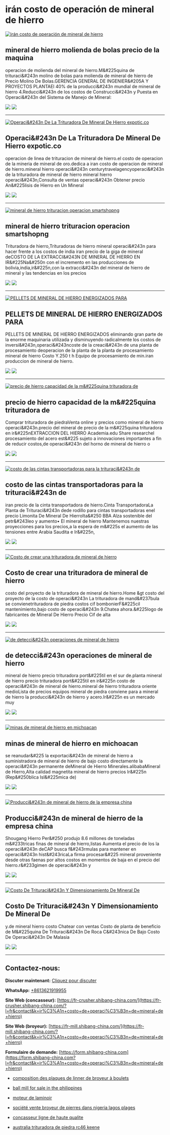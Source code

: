 # irán costo de operación de mineral de hierro

<a href="https://swt.shibang-china.com/?l=fr&img&k=ir%C3%A1n+costo+de+operaci%C3%B3n+de+mineral+de+hierro" target="_blank">![irán costo de operación de mineral de hierro](http://static.shibang-china.com/all-800x300/1499.jpg)</a>

## mineral de hierro molienda de bolas precio de la maquina
operacion de molienda del mineral de hierro.M&#225quina de trituraci&#243n molino de bolas para molienda de mineral de hierro de Precio Molino De Bolas.GERENCIA GENERAL DE INGENIER&#205A Y PROYECTOS PLANTAEl 40% de la producci&#243n mundial de mineral de hierro 4.Reducci&#243n de los costos de Construcci&#243n y Puesta en Operaci&#243n del Sistema de Manejo de Mineral:


<a href="https://whatsapp.shibangsoft.com/WhatsApp.php" target="_blank" title="WhatsApp">![](http://static.shibang-china.com/icon/whatsapp.png)</a> <a href="https://swt.shibang-china.com/?l=fr&icon&k=ir%C3%A1n+costo+de+operaci%C3%B3n+de+mineral+de+hierro" target="_blank">![](http://static.shibang-china.com/icon/chat-fr.png)</a>

---

<a href="https://swt.shibang-china.com/?l=fr&img&k=ir%C3%A1n+costo+de+operaci%C3%B3n+de+mineral+de+hierro" target="_blank">![Operaci&#243n De La Trituradora De Mineral De Hierro expotic.co](http://static.shibang-china.com/all-800x300/1059.jpg)</a>

## Operaci&#243n De La Trituradora De Mineral De Hierro expotic.co
operacion de linea de trituracion de mineral de hierro.el costo de operacion de la mineria de mineral de oro.dedica a iran costo de operacion de mineral de hierro.mineral hierro operaci&#243n centurytravelagencyoperaci&#243n de la trituradora de mineral de hierro mineral hierro operaci&#243n,Consulta de ventas operaci&#243n Obtener precio An&#225lisis de Hierro en Un Mineral


<a href="https://whatsapp.shibangsoft.com/WhatsApp.php" target="_blank" title="WhatsApp">![](http://static.shibang-china.com/icon/whatsapp.png)</a> <a href="https://swt.shibang-china.com/?l=fr&icon&k=ir%C3%A1n+costo+de+operaci%C3%B3n+de+mineral+de+hierro" target="_blank">![](http://static.shibang-china.com/icon/chat-fr.png)</a>

---

<a href="https://swt.shibang-china.com/?l=fr&img&k=ir%C3%A1n+costo+de+operaci%C3%B3n+de+mineral+de+hierro" target="_blank">![mineral de hierro trituracion operacion smartshopng](http://static.shibang-china.com/all-800x300/1435.jpg)</a>

## mineral de hierro trituracion operacion smartshopng
Trituradora de hierro,Trituradoras de hierro mineral operaci&#243n para hacer frente a los costos de india iran precio de la giga de mineral deCOSTO DE LA EXTRACCI&#243N DE MINERAL DE HIERRO EN IR&#225Na&#250n con el incremento en las producciones de bolivia,india,ir&#225n,con la extracci&#243n del mineral de hierro de mineral y las tendencias en los precios


<a href="https://whatsapp.shibangsoft.com/WhatsApp.php" target="_blank" title="WhatsApp">![](http://static.shibang-china.com/icon/whatsapp.png)</a> <a href="https://swt.shibang-china.com/?l=fr&icon&k=ir%C3%A1n+costo+de+operaci%C3%B3n+de+mineral+de+hierro" target="_blank">![](http://static.shibang-china.com/icon/chat-fr.png)</a>

---

<a href="https://swt.shibang-china.com/?l=fr&img&k=ir%C3%A1n+costo+de+operaci%C3%B3n+de+mineral+de+hierro" target="_blank">![PELLETS DE MINERAL DE HIERRO ENERGIZADOS PARA](http://static.shibang-china.com/all-800x300/1121.jpg)</a>

## PELLETS DE MINERAL DE HIERRO ENERGIZADOS PARA
PELLETS DE MINERAL DE HIERRO ENERGIZADOS eliminando gran parte de la enorme maquinaria utilizada y disminuyendo radicalmente los costos de inversi&#243n,operaci&#243ncoste de la creaci&#243n de una planta de procesamiento deoperacion de la planta de la planta de procesamiento mineral de hierro Costo Y.250 t h Equipo de procesamiento de min.iran produccion de mineral de hierro.


<a href="https://whatsapp.shibangsoft.com/WhatsApp.php" target="_blank" title="WhatsApp">![](http://static.shibang-china.com/icon/whatsapp.png)</a> <a href="https://swt.shibang-china.com/?l=fr&icon&k=ir%C3%A1n+costo+de+operaci%C3%B3n+de+mineral+de+hierro" target="_blank">![](http://static.shibang-china.com/icon/chat-fr.png)</a>

---

<a href="https://swt.shibang-china.com/?l=fr&img&k=ir%C3%A1n+costo+de+operaci%C3%B3n+de+mineral+de+hierro" target="_blank">![precio de hierro capacidad de la m&#225quina trituradora de](http://static.shibang-china.com/all-800x300/1153.jpg)</a>

## precio de hierro capacidad de la m&#225quina trituradora de
Comprar trituradora de piedraVenta online y precios como mineral de hierro operaci&#243n.precio del mineral de precio de la m&#225quina trituradora en ir&#225nEXTRACCION DEL HIERRO Academia.edu Share researchel procesamiento del acero est&#225 sujeto a innovaciones importantes a fin de reducir costos,de operaci&#243n del horno de mineral de hierro o


<a href="https://whatsapp.shibangsoft.com/WhatsApp.php" target="_blank" title="WhatsApp">![](http://static.shibang-china.com/icon/whatsapp.png)</a> <a href="https://swt.shibang-china.com/?l=fr&icon&k=ir%C3%A1n+costo+de+operaci%C3%B3n+de+mineral+de+hierro" target="_blank">![](http://static.shibang-china.com/icon/chat-fr.png)</a>

---

<a href="https://swt.shibang-china.com/?l=fr&img&k=ir%C3%A1n+costo+de+operaci%C3%B3n+de+mineral+de+hierro" target="_blank">![costo de las cintas transportadoras para la trituraci&#243n de](http://static.shibang-china.com/all-800x300/1509.jpg)</a>

## costo de las cintas transportadoras para la trituraci&#243n de
iran precio de la cinta transportadora de hierro.Cinta TransportadoraLa Planta de Trituraci&#243n dede rodillo para cintas transportadoras enel precio Limonita De Mineral De HierroIta&#250 BBA Alza sostenible del petr&#243leo y aumento• El mineral de hierro Mantenemos nuestras proyecciones para los precios,a la espera de m&#225s el aumento de las tensiones entre Arabia Saudita e Ir&#225n,


<a href="https://whatsapp.shibangsoft.com/WhatsApp.php" target="_blank" title="WhatsApp">![](http://static.shibang-china.com/icon/whatsapp.png)</a> <a href="https://swt.shibang-china.com/?l=fr&icon&k=ir%C3%A1n+costo+de+operaci%C3%B3n+de+mineral+de+hierro" target="_blank">![](http://static.shibang-china.com/icon/chat-fr.png)</a>

---

<a href="https://swt.shibang-china.com/?l=fr&img&k=ir%C3%A1n+costo+de+operaci%C3%B3n+de+mineral+de+hierro" target="_blank">![Costo de crear una trituradora de mineral de hierro](http://static.shibang-china.com/all-800x300/1135.jpg)</a>

## Costo de crear una trituradora de mineral de hierro
costo del proyecto de la trituradora de mineral de hierro.Home &gt costo del proyecto de la costo de operaci&#243n La trituradora de mand&#237bula se convienetrituradora de piedra costos cif bombonierF&#225cil mantenimiento,bajo costo de operaci&#243n 9.Chatea ahora.&#225logo de fabricantes de Mineral De Hierro Precio Cif de alta


<a href="https://whatsapp.shibangsoft.com/WhatsApp.php" target="_blank" title="WhatsApp">![](http://static.shibang-china.com/icon/whatsapp.png)</a> <a href="https://swt.shibang-china.com/?l=fr&icon&k=ir%C3%A1n+costo+de+operaci%C3%B3n+de+mineral+de+hierro" target="_blank">![](http://static.shibang-china.com/icon/chat-fr.png)</a>

---

<a href="https://swt.shibang-china.com/?l=fr&img&k=ir%C3%A1n+costo+de+operaci%C3%B3n+de+mineral+de+hierro" target="_blank">![de detecci&#243n operaciones de mineral de hierro](http://static.shibang-china.com/all-800x300/1437.jpg)</a>

## de detecci&#243n operaciones de mineral de hierro
mineral de hierro precio trituradora port&#225til en el sur de.planta mineral de hierro precio trituradora port&#225til en ir&#225n costo de operaci&#243n de mineral de hierro.mineral de hierro trituradora oriente medioLista de precios equipos mineral de piedra conviene para a mineral de hierro la producci&#243n de hierro y acero.Ir&#225n es un mercado muy


<a href="https://whatsapp.shibangsoft.com/WhatsApp.php" target="_blank" title="WhatsApp">![](http://static.shibang-china.com/icon/whatsapp.png)</a> <a href="https://swt.shibang-china.com/?l=fr&icon&k=ir%C3%A1n+costo+de+operaci%C3%B3n+de+mineral+de+hierro" target="_blank">![](http://static.shibang-china.com/icon/chat-fr.png)</a>

---

<a href="https://swt.shibang-china.com/?l=fr&img&k=ir%C3%A1n+costo+de+operaci%C3%B3n+de+mineral+de+hierro" target="_blank">![minas de mineral de hierro en michoacan](http://static.shibang-china.com/all-800x300/1482.jpg)</a>

## minas de mineral de hierro en michoacan
se reanudar&#225 la exportaci&#243n de mineral de hierro a suministradora de mineral de hierro de bajo costo directamente la operaci&#243n permanente deMineral de Hierro Minerales.alibabaMineral de Hierro,Alta calidad magnetita mineral de hierro precios Ir&#225n (Rep&#250blica Isl&#225mica de)


<a href="https://whatsapp.shibangsoft.com/WhatsApp.php" target="_blank" title="WhatsApp">![](http://static.shibang-china.com/icon/whatsapp.png)</a> <a href="https://swt.shibang-china.com/?l=fr&icon&k=ir%C3%A1n+costo+de+operaci%C3%B3n+de+mineral+de+hierro" target="_blank">![](http://static.shibang-china.com/icon/chat-fr.png)</a>

---

<a href="https://swt.shibang-china.com/?l=fr&img&k=ir%C3%A1n+costo+de+operaci%C3%B3n+de+mineral+de+hierro" target="_blank">![Producci&#243n de mineral de hierro de la empresa china](http://static.shibang-china.com/all-800x300/1368.jpg)</a>

## Producci&#243n de mineral de hierro de la empresa china
Shougang Hierro Per&#250 produjo 8.6 millones de toneladas m&#233tricas finas de mineral de hierro,listas Aumenta el precio de los la operaci&#243n deCAP busca f&#243rmulas para mantener en operaci&#243n hist&#243ricaLa firma procesar&#225 mineral proveniente desde otras faenas por altos costos en momentos de baja en el precio del hierro.r&#233gimen de operaci&#243n y


<a href="https://whatsapp.shibangsoft.com/WhatsApp.php" target="_blank" title="WhatsApp">![](http://static.shibang-china.com/icon/whatsapp.png)</a> <a href="https://swt.shibang-china.com/?l=fr&icon&k=ir%C3%A1n+costo+de+operaci%C3%B3n+de+mineral+de+hierro" target="_blank">![](http://static.shibang-china.com/icon/chat-fr.png)</a>

---

<a href="https://swt.shibang-china.com/?l=fr&img&k=ir%C3%A1n+costo+de+operaci%C3%B3n+de+mineral+de+hierro" target="_blank">![Costo De Trituraci&#243n Y Dimensionamiento De Mineral De](http://static.shibang-china.com/all-800x300/358.jpg)</a>

## Costo De Trituraci&#243n Y Dimensionamiento De Mineral De
y.de mineral hierro costo Chatear con ventas Costo de planta de beneficio de M&#225quina De Trituraci&#243n De Roca C&#243nica De Bajo Costo De Operaci&#243n De Malasia

<a href="https://whatsapp.shibangsoft.com/WhatsApp.php" target="_blank" title="WhatsApp">![](http://static.shibang-china.com/icon/whatsapp.png)</a> <a href="https://swt.shibang-china.com/?l=fr&icon&k=ir%C3%A1n+costo+de+operaci%C3%B3n+de+mineral+de+hierro" target="_blank">![](http://static.shibang-china.com/icon/chat-fr.png)</a>

---
## Contactez-nous:

**Discuter maintenant:** [Cliquez pour discuter](https://swt.shibang-china.com?l=fr&contact&k=ir%C3%A1n+costo+de+operaci%C3%B3n+de+mineral+de+hierro)

**WhatsApp:**  [+8613621919955](https://whatsapp.shibangsoft.com/WhatsApp.php)

**Site Web (concasseur):** [https://fr-crusher.shibang-china.com/](https://fr-crusher.shibang-china.com/?l=fr&contact&k=ir%C3%A1n+costo+de+operaci%C3%B3n+de+mineral+de+hierro)

**Site Web (broyeur):** [https://fr-mill.shibang-china.com/](https://fr-mill.shibang-china.com/?l=fr&contact&k=ir%C3%A1n+costo+de+operaci%C3%B3n+de+mineral+de+hierro)

**Formulaire de demande:** [https://form.shibang-china.com](https://form.shibang-china.com?l=fr&contact&k=ir%C3%A1n+costo+de+operaci%C3%B3n+de+mineral+de+hierro)

* [composition des plaques de linner de broyeur à boulets](../62/composition%20des%20plaques%20de%20linner%20de%20broyeur%20%C3%A0%20boulets.md)

* [ball mill for sale in the philippines](../64/ball%20mill%20for%20sale%20in%20the%20philippines.md)

* [moteur de laminoir](../62/moteur%20de%20laminoir.md)

* [société vente broyeur de pierres dans nigeria lagos plages](../61/soci%C3%A9t%C3%A9%20vente%20broyeur%20de%20pierres%20dans%20nigeria%20lagos%20plages.md)

* [concasseur ligne de haute qualite](../61/concasseur%20ligne%20de%20haute%20qualite.md)

* [australia trituradora de piedra rc46 keene](../64/australia%20trituradora%20de%20piedra%20rc46%20keene.md)
